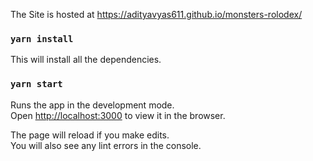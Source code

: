 The Site is hosted at https://adityavyas611.github.io/monsters-rolodex/

### `yarn install`

This will install all the dependencies.

### `yarn start`

Runs the app in the development mode.<br />
Open [http://localhost:3000](http://localhost:3000) to view it in the browser.

The page will reload if you make edits.<br />
You will also see any lint errors in the console.
